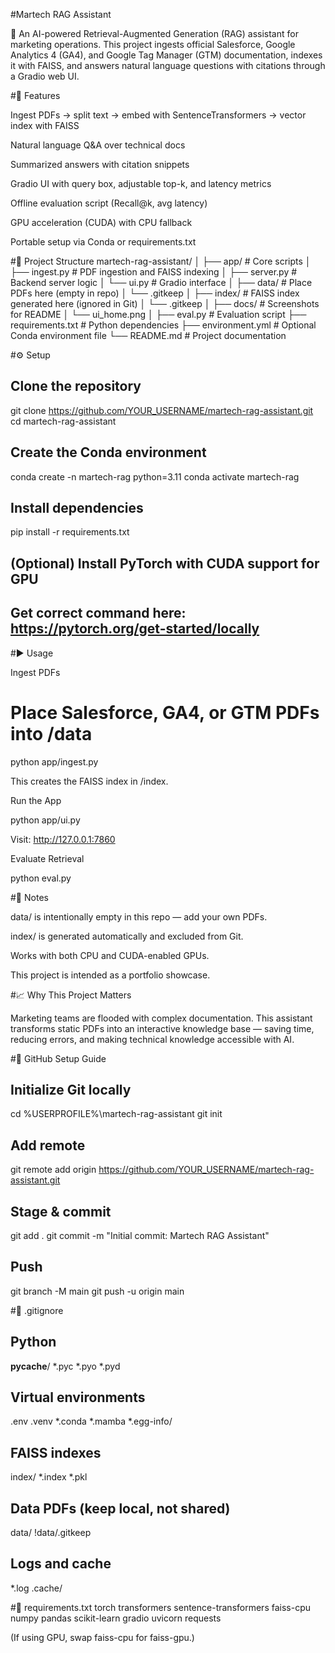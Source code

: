 #Martech RAG Assistant

🤖 An AI-powered Retrieval-Augmented Generation (RAG) assistant for marketing operations.
This project ingests official Salesforce, Google Analytics 4 (GA4), and Google Tag Manager (GTM) documentation, indexes it with FAISS, and answers natural language questions with citations through a Gradio web UI.

#🚀 Features

Ingest PDFs → split text → embed with SentenceTransformers → vector index with FAISS

Natural language Q&A over technical docs

Summarized answers with citation snippets

Gradio UI with query box, adjustable top-k, and latency metrics

Offline evaluation script (Recall@k, avg latency)

GPU acceleration (CUDA) with CPU fallback

Portable setup via Conda or requirements.txt

#📂 Project Structure
martech-rag-assistant/
│
├── app/                  # Core scripts
│   ├── ingest.py          # PDF ingestion and FAISS indexing
│   ├── server.py          # Backend server logic
│   └── ui.py              # Gradio interface
│
├── data/                 # Place PDFs here (empty in repo)
│   └── .gitkeep
│
├── index/                # FAISS index generated here (ignored in Git)
│   └── .gitkeep
│
├── docs/                 # Screenshots for README
│   └── ui_home.png
│
├── eval.py               # Evaluation script
├── requirements.txt      # Python dependencies
├── environment.yml       # Optional Conda environment file
└── README.md             # Project documentation

#⚙️ Setup
## Clone the repository
git clone https://github.com/YOUR_USERNAME/martech-rag-assistant.git
cd martech-rag-assistant

## Create the Conda environment
conda create -n martech-rag python=3.11
conda activate martech-rag

## Install dependencies
pip install -r requirements.txt

## (Optional) Install PyTorch with CUDA support for GPU
## Get correct command here: https://pytorch.org/get-started/locally

#▶️ Usage

Ingest PDFs

# Place Salesforce, GA4, or GTM PDFs into /data
python app/ingest.py


This creates the FAISS index in /index.

Run the App

python app/ui.py


Visit: http://127.0.0.1:7860

Evaluate Retrieval

python eval.py

#📝 Notes

data/ is intentionally empty in this repo — add your own PDFs.

index/ is generated automatically and excluded from Git.

Works with both CPU and CUDA-enabled GPUs.

This project is intended as a portfolio showcase.

#📈 Why This Project Matters

Marketing teams are flooded with complex documentation.
This assistant transforms static PDFs into an interactive knowledge base — saving time, reducing errors, and making technical knowledge accessible with AI.

#🔑 GitHub Setup Guide
## Initialize Git locally
cd %USERPROFILE%\martech-rag-assistant
git init

## Add remote
git remote add origin https://github.com/YOUR_USERNAME/martech-rag-assistant.git

## Stage & commit
git add .
git commit -m "Initial commit: Martech RAG Assistant"

## Push
git branch -M main
git push -u origin main

#📄 .gitignore
## Python
__pycache__/
*.pyc
*.pyo
*.pyd

## Virtual environments
.env
.venv
*.conda
*.mamba
*.egg-info/

## FAISS indexes
index/
*.index
*.pkl

## Data PDFs (keep local, not shared)
data/
!data/.gitkeep

## Logs and cache
*.log
.cache/

#📄 requirements.txt
torch
transformers
sentence-transformers
faiss-cpu
numpy
pandas
scikit-learn
gradio
uvicorn
requests


(If using GPU, swap faiss-cpu for faiss-gpu.)
